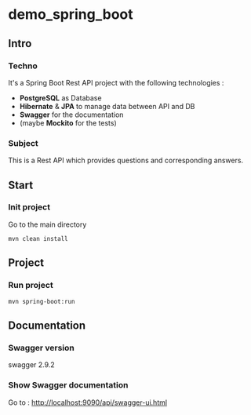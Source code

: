 # demo_spring_boot
## Intro
### Techno
It's a Spring Boot Rest API project with the following technologies :
- **PostgreSQL** as Database 
- **Hibernate** & **JPA** to manage data between API and DB
- **Swagger** for the documentation
- (maybe **Mockito** for the tests)
### Subject
This is a Rest API which provides questions and corresponding answers.

## Start
### Init project
Go to the main directory
```
mvn clean install
```

## Project
### Run project
```
mvn spring-boot:run
```

## Documentation
### Swagger version
swagger 2.9.2
### Show Swagger documentation
Go to : [http://localhost:9090/api/swagger-ui.html](http://localhost:9090/api/swagger-ui.html)